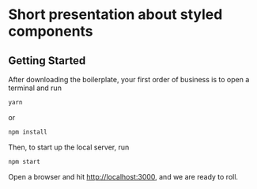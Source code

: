 # Short presentation about styled components

## Getting Started

After downloading the boilerplate, your first order of business is to open a terminal and run 
```bash
yarn
```
or 
```bash
npm install
```
Then, to start up the local server, run
```bash
npm start
```

Open a browser and hit [http://localhost:3000](http://localhost:3000), and we are ready to roll.